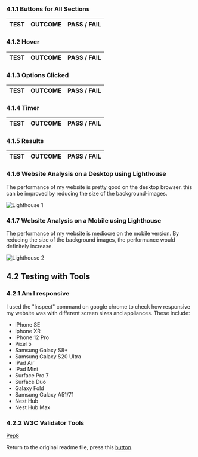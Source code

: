 ### 4.1.1 Buttons for All Sections

TEST            | OUTCOME                          | PASS / FAIL  
--------------- | -------------------------------- | ---------------


### 4.1.2 Hover

TEST            | OUTCOME                          | PASS / FAIL  
--------------- | -------------------------------- | ---------------


### 4.1.3 Options Clicked

TEST            | OUTCOME                          | PASS / FAIL  
--------------- | -------------------------------- | ---------------


### 4.1.4 Timer

TEST            | OUTCOME                          | PASS / FAIL  
--------------- | -------------------------------- | ---------------


### 4.1.5 Results

TEST            | OUTCOME                          | PASS / FAIL  
--------------- | -------------------------------- | ---------------


### 4.1.6 Website Analysis on a Desktop using Lighthouse

The performance of my website is pretty good on the desktop browser. this can be improved by reducing the size of the background-images.

![Lighthouse 1](/assets/screenshots/lighthouse-desktop.png)

### 4.1.7 Website Analysis on a Mobile using Lighthouse

The performance of my website is mediocre on the mobile version. By reducing the size of the background images, the performance would definitely increase.

![Lighthouse 2](/assets/screenshots/lighthouse-mobile.png)

## 4.2 Testing with Tools

### 4.2.1 Am I responsive

I used the "Inspect" command on google chrome to check how responsive my website was with different screen sizes and appliances. These include:

- IPhone SE
- Iphone XR
- IPhone 12 Pro
- Pixel 5
- Samsung Galaxy S8+
- Samsung Galaxy S20 Ultra
- IPad Air
- IPad Mini
- Surface Pro 7
- Surface Duo
- Galaxy Fold
- Samsung Galaxy A51/71
- Nest Hub
- Nest Hub Max

### 4.2.2 W3C Validator Tools

[Pep8](http://pep8online.com/)

Return to the original readme file, press this [button](readme.md).